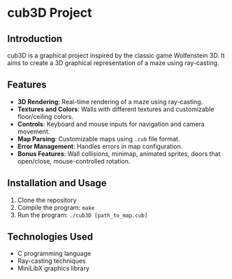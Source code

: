 # cub3D Project

## Introduction
cub3D is a graphical project inspired by the classic game Wolfenstein 3D. It aims to create a 3D graphical representation of a maze using ray-casting.

## Features
- **3D Rendering**: Real-time rendering of a maze using ray-casting.
- **Textures and Colors**: Walls with different textures and customizable floor/ceiling colors.
- **Controls**: Keyboard and mouse inputs for navigation and camera movement.
- **Map Parsing**: Customizable maps using `.cub` file format.
- **Error Management**: Handles errors in map configuration.
- **Bonus Features**: Wall collisions, minimap, animated sprites, doors that open/close, mouse-controlled rotation.

## Installation and Usage
1. Clone the repository
2. Compile the program: `make`
3. Run the program: `./cub3D [path_to_map.cub]`

## Technologies Used
- C programming language
- Ray-casting techniques
- MiniLibX graphics library
